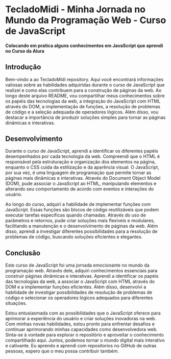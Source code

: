 # TecladoMidi - Minha Jornada no Mundo da Programação Web - Curso de JavaScript
#### Colocando em pratica alguns conhecimentos em JavaScript que aprendi no Curso da Alura

## Introdução
Bem-vindo a ao TecladoMidi repository. Aqui você encontrará informações valiosas sobre as habilidades adquiridas durante o curso de JavaScript que realizei e como elas contribuem para a construção de páginas da web. Ao longo deste arquivo README, vou compartilhar meus conhecimentos sobre os papéis das tecnologias da web, a integração do JavaScript com HTML através do DOM, a implementação de funções, a resolução de problemas de código e a seleção adequada de operadores lógicos. Além disso, vou destacar a importância de produzir soluções simples para tornar as páginas dinâmicas e interativas.

## Desenvolvimento
Durante o curso de JavaScript, aprendi a identificar os diferentes papéis desempenhados por cada tecnologia da web. Compreendi que o HTML é responsável pela estruturação e organização dos elementos na página, enquanto o CSS cuida da estilização e da aparência visual. O JavaScript, por sua vez, é uma linguagem de programação que permite tornar as páginas mais dinâmicas e interativas. Através do Document Object Model (DOM), pude associar o JavaScript ao HTML, manipulando elementos e alterando seu comportamento de acordo com eventos e interações do usuário.

Ao longo do curso, adquiri a habilidade de implementar funções com JavaScript. Essas funções são blocos de código reutilizáveis que podem executar tarefas específicas quando chamadas. Através do uso de parâmetros e retornos, pude criar soluções mais flexíveis e modulares, facilitando a manutenção e o desenvolvimento de páginas da web. Além disso, aprendi a investigar diferentes possibilidades para a resolução de problemas de código, buscando soluções eficientes e elegantes.

## Conclusão
Este curso de JavaScript foi uma jornada emocionante no mundo da programação web. Através dele, adquiri conhecimentos essenciais para construir páginas dinâmicas e interativas. Aprendi a identificar os papéis das tecnologias da web, a associar o JavaScript com HTML através do DOM e a implementar funções eficientes. Além disso, desenvolvi a habilidade de investigar possibilidades de resolução de problemas de código e selecionar os operadores lógicos adequados para diferentes situações.

Estou entusiasmada com as possibilidades que o JavaScript oferece para aprimorar a experiência do usuário e criar soluções inovadoras na web. Com minhas novas habilidades, estou pronto para enfrentar desafios e continuar aprimorando minhas capacidades como desenvolvedora web. Sinta-se à vontade para explorar o repositório e aproveitar o conhecimento compartilhado aqui. Juntos, podemos tornar o mundo digital mais interativo e cativante. Eu aprendo e aprendi com repositorios no GitHub de outras pessoas, espero que o meu possa contribuir também.
